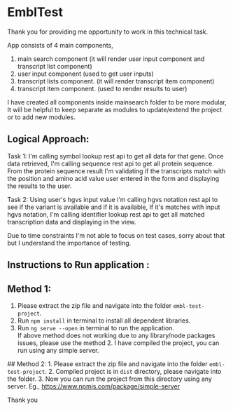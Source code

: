 # EmblTest

Thank you for providing me opportunity to work in this technical task.


App consists of 4 main components, 

1. main search component (it will render user input component and transcript list component)
2. user input component (used to get user inputs)
3. transcript lists component. (it will render transcript item component)
4. transcript item component. (used to render results to user)

I have created all components inside mainsearch folder to be more modular, It will be helpful to keep separate as modules to update/extend the project or to add new modules.

## Logical Approach: 

Task 1: I'm calling symbol lookup rest api to get all data for that gene. Once data retrieved, I'm calling sequence rest api to get all protein sequence. From the protein sequence result I'm validating if the transcripts match with the position and amino acid value user entered in the form and displaying the results to the user.

Task 2: Using user's hgvs input value i'm calling hgvs notation rest api to see if the variant is available and if it is available, If it's matches with 
​input hgvs notation, I'm calling identifier lookup rest api to get all matched transcription data and displaying in the view.

​Due to time constraints I'm not able to focus on test cases, sorry about that but I understand the importance of testing.

## Instructions to Run application : 

## Method 1:
1. Please extract the zip file and navigate into the folder `embl-test-project`.
2. Run `npm install` in terminal to install all dependent libraries.
3. Run `ng serve --open` in terminal to run the application.  
​
If above method does not working due to any library/node packages issues, please use the method 2. I have compiled the project, you can run using any simple server.

​## Method 2:​ 
​1. Please extract the zip file and navigate into the folder `embl-test-project`.
2. Compiled project is in `dist` directory, please navigate into the folder.
3. Now you can run the project from this directory using any server. Eg., https://www.npmjs.com/package/simple-server

Thank you